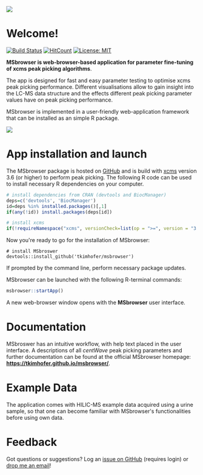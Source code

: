 ![](../imgs/logo.png)

# Welcome!

[![Build Status](https://travis-ci.org/rstudio/rmarkdown.svg?branch=master)](https://travis-ci.org/rstudio/rmarkdown)
[![HitCount](http://hits.dwyl.io/tkimhofer/msbrowser.svg)](http://hits.dwyl.io/tkimhofer/msbrowser)
[![License: MIT](https://img.shields.io/badge/License-MIT-yellow.svg)](https://opensource.org/licenses/MIT)


**MSbrowser is web-browser-based application for parameter fine-tuning of xcms peak picking algorithms**. 


The app is designed for fast and easy parameter testing to optimise xcms peak picking performance. Different visualisations allow to gain insight into the LC-MS data structure and the effects different peak picking parameter values have on peak picking performance. 

MSbrowser is implemented in a user-friendly web-application framework that can be installed as an simple R package.

![](../imgs/GUI.png)



# App installation and launch

The MSbrowser package is hosted on [GitHub](https://github.com/) and is build with [xcms](https://bioconductor.org/packages/release/bioc/html/xcms.html) version 3.6 (or higher) to perform peak picking. The following R code can be used to install necessary R dependencies on your computer.

```R
# install dependencies from CRAN (devtools and BiocManager)
deps=c('devtools', 'BiocManager')
id=deps %in% installed.packages()[,1]
if(any(!id)) install.packages(deps[id])

# install xcms
if(!requireNamespace("xcms", versionCheck=list(op = ">=", version = "3.6"), quietly = T)){BiocManager::install('xcms')}
```

Now you're ready to go for the installation of MSbrowser:
```
# install MSbroswer
devtools::install_github('tkimhofer/msbrowser')
```
If prompted by the command line, perform necessary package updates.

MSbrowser can be launched with the following R-terminal commands:

```R
msbrowser::startApp()
```
A new web-browser window opens with the **MSbrowser** user interface.



# Documentation 
MSbroswer has an intuitive workflow, with help text placed in the user interface. A descriptions of all *centWave* peak picking parameters and further documentation can be found at the official MSbrowser homepage: **https://tkimhofer.github.io/msbrowser/**.

# Example Data
The application comes with HILIC-MS example data acquired using a urine sample, so that one can become familiar with MSbrowser's functionalities before using own data.

# Feedback
Got questions or suggestions? Log an [issue on GitHub](https://github.com/tkimhofer/msbrowser/issues) (requires login) or [drop me an email](mailto:torben.kimhofer@murdoch.edu.au?subject=[MSbrwoser]%20Source%20Han%20Sans)!
